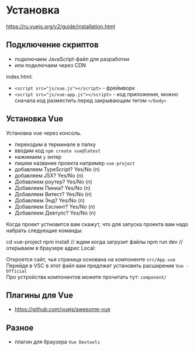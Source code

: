 # Установка
https://ru.vuejs.org/v2/guide/installation.html

## Подключение скриптов
- подключаем JavaScript-файл для разработки
- или подключаем через CDN

index.html:

- `<script src="js/vue.js"></script>` - фреймворк
- `<script src="js/vue-app.js"></script>` - код приложения, можно сначала код разместить перед закрывающим тегом `</body>`

## Установка Vue
Установка vue через консоль.

- переходим в терминале в папку
- вводим код `npm create vue@latest`
- нажимаем `y` энтер
- пишем название проекта например `vue-project`
- добавляем TypeScript? Yes/No (n)
- добавляем JSX? Yes/No (n)
- Добавляем роутер? Yes/No (n)
- Добавляем Пиниа? Yes/No (n)
- Добавляем Витест? Yes/No (n)
- Добавляем Энд? Yes/No (n)
- Добавляем Еэслинт? Yes/No (n)
- Добавляем Девтулс? Yes/No (n)

Когда проект устновится вам скажут, что для запуска проекта вам надо набрать следующие команды:

  cd vue-project
  npm install // ждем когда загрузит файлы
  npm run dev // открываем в браузере адрес Local:

Откроется сайт, чья страница основана на компоненте `src/App.vue`  
Перейдя в VSC в этот файл вам предлжат установить расширение `Vue - Official`  
Про устройства компонентов можете прочитать тут: `component/`

## Плагины для Vue
- https://github.com/vuejs/awesome-vue

## Разное
- плагин для браузера `Vue Devtools`
